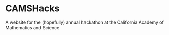 # CAMSHacks
A website for the (hopefully) annual hackathon at the California Academy of Mathematics and Science
